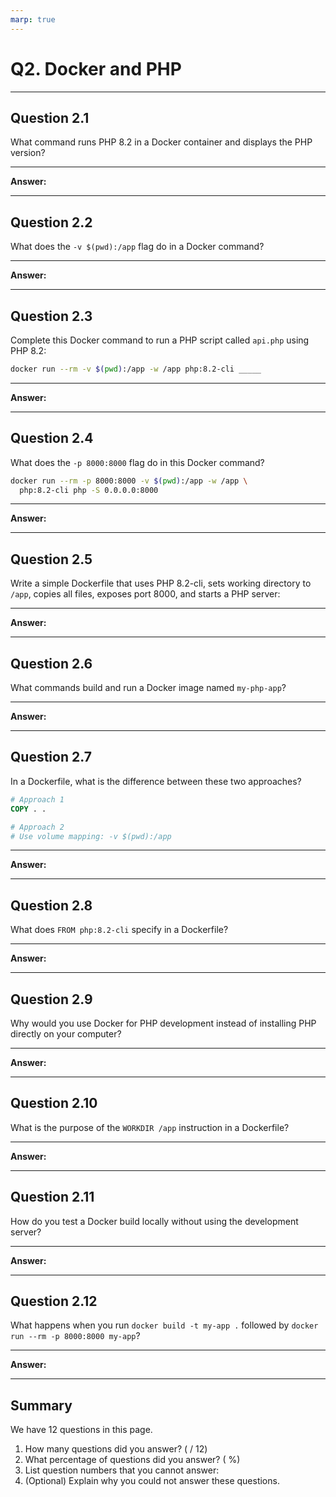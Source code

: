 ```yaml
---
marp: true
---
```


# Q2. Docker and PHP

---

## Question 2.1

What command runs PHP 8.2 in a Docker container and displays the PHP version?

---

**Answer:**



---

## Question 2.2

What does the `-v $(pwd):/app` flag do in a Docker command?

---

**Answer:**



---

## Question 2.3

Complete this Docker command to run a PHP script called `api.php` using PHP 8.2:

```bash
docker run --rm -v $(pwd):/app -w /app php:8.2-cli _____
```

---

**Answer:**



---

## Question 2.4

What does the `-p 8000:8000` flag do in this Docker command?

```bash
docker run --rm -p 8000:8000 -v $(pwd):/app -w /app \
  php:8.2-cli php -S 0.0.0.0:8000
```

---

**Answer:**



---

## Question 2.5

Write a simple Dockerfile that uses PHP 8.2-cli, sets working directory to `/app`, copies all files, exposes port 8000, and starts a PHP server:

---

**Answer:**



---

## Question 2.6

What commands build and run a Docker image named `my-php-app`?

---

**Answer:**



---

## Question 2.7

In a Dockerfile, what is the difference between these two approaches?

```dockerfile
# Approach 1
COPY . .

# Approach 2
# Use volume mapping: -v $(pwd):/app
```

---

**Answer:**



---

## Question 2.8

What does `FROM php:8.2-cli` specify in a Dockerfile?

---

**Answer:**



---

## Question 2.9

Why would you use Docker for PHP development instead of installing PHP directly on your computer?

---

**Answer:**



---

## Question 2.10

What is the purpose of the `WORKDIR /app` instruction in a Dockerfile?

---

**Answer:**



---

## Question 2.11

How do you test a Docker build locally without using the development server?

---

**Answer:**



---

## Question 2.12

What happens when you run `docker build -t my-app .` followed by `docker run --rm -p 8000:8000 my-app`?

---

**Answer:**



---

## Summary

We have 12 questions in this page.

1. How many questions did you answer? ( / 12)
2. What percentage of questions did you answer? (  %)
3. List question numbers that you cannot answer:
4. (Optional) Explain why you could not answer these questions.

